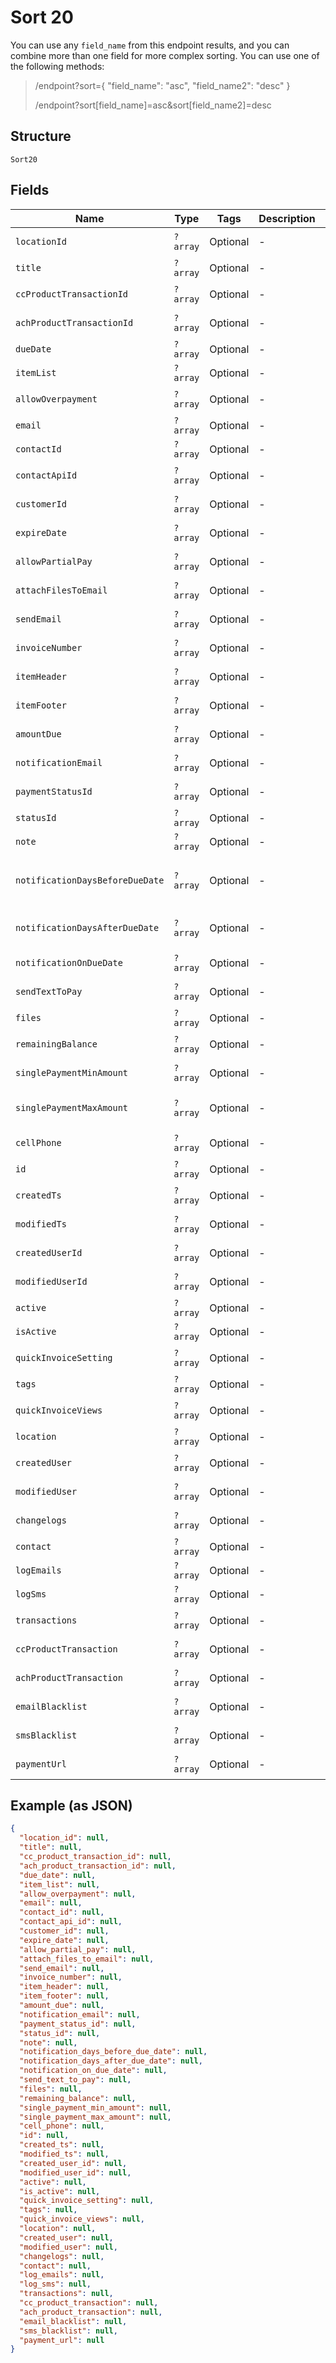 
# Sort 20

You can use any `field_name` from this endpoint results, and you can combine more than one field for more complex sorting. You can use one of the following methods:

> /endpoint?sort={ "field_name": "asc", "field_name2": "desc" }
> 
> /endpoint?sort[field_name]=asc&sort[field_name2]=desc

## Structure

`Sort20`

## Fields

| Name | Type | Tags | Description | Getter | Setter |
|  --- | --- | --- | --- | --- | --- |
| `locationId` | `?array` | Optional | - | getLocationId(): ?array | setLocationId(?array locationId): void |
| `title` | `?array` | Optional | - | getTitle(): ?array | setTitle(?array title): void |
| `ccProductTransactionId` | `?array` | Optional | - | getCcProductTransactionId(): ?array | setCcProductTransactionId(?array ccProductTransactionId): void |
| `achProductTransactionId` | `?array` | Optional | - | getAchProductTransactionId(): ?array | setAchProductTransactionId(?array achProductTransactionId): void |
| `dueDate` | `?array` | Optional | - | getDueDate(): ?array | setDueDate(?array dueDate): void |
| `itemList` | `?array` | Optional | - | getItemList(): ?array | setItemList(?array itemList): void |
| `allowOverpayment` | `?array` | Optional | - | getAllowOverpayment(): ?array | setAllowOverpayment(?array allowOverpayment): void |
| `email` | `?array` | Optional | - | getEmail(): ?array | setEmail(?array email): void |
| `contactId` | `?array` | Optional | - | getContactId(): ?array | setContactId(?array contactId): void |
| `contactApiId` | `?array` | Optional | - | getContactApiId(): ?array | setContactApiId(?array contactApiId): void |
| `customerId` | `?array` | Optional | - | getCustomerId(): ?array | setCustomerId(?array customerId): void |
| `expireDate` | `?array` | Optional | - | getExpireDate(): ?array | setExpireDate(?array expireDate): void |
| `allowPartialPay` | `?array` | Optional | - | getAllowPartialPay(): ?array | setAllowPartialPay(?array allowPartialPay): void |
| `attachFilesToEmail` | `?array` | Optional | - | getAttachFilesToEmail(): ?array | setAttachFilesToEmail(?array attachFilesToEmail): void |
| `sendEmail` | `?array` | Optional | - | getSendEmail(): ?array | setSendEmail(?array sendEmail): void |
| `invoiceNumber` | `?array` | Optional | - | getInvoiceNumber(): ?array | setInvoiceNumber(?array invoiceNumber): void |
| `itemHeader` | `?array` | Optional | - | getItemHeader(): ?array | setItemHeader(?array itemHeader): void |
| `itemFooter` | `?array` | Optional | - | getItemFooter(): ?array | setItemFooter(?array itemFooter): void |
| `amountDue` | `?array` | Optional | - | getAmountDue(): ?array | setAmountDue(?array amountDue): void |
| `notificationEmail` | `?array` | Optional | - | getNotificationEmail(): ?array | setNotificationEmail(?array notificationEmail): void |
| `paymentStatusId` | `?array` | Optional | - | getPaymentStatusId(): ?array | setPaymentStatusId(?array paymentStatusId): void |
| `statusId` | `?array` | Optional | - | getStatusId(): ?array | setStatusId(?array statusId): void |
| `note` | `?array` | Optional | - | getNote(): ?array | setNote(?array note): void |
| `notificationDaysBeforeDueDate` | `?array` | Optional | - | getNotificationDaysBeforeDueDate(): ?array | setNotificationDaysBeforeDueDate(?array notificationDaysBeforeDueDate): void |
| `notificationDaysAfterDueDate` | `?array` | Optional | - | getNotificationDaysAfterDueDate(): ?array | setNotificationDaysAfterDueDate(?array notificationDaysAfterDueDate): void |
| `notificationOnDueDate` | `?array` | Optional | - | getNotificationOnDueDate(): ?array | setNotificationOnDueDate(?array notificationOnDueDate): void |
| `sendTextToPay` | `?array` | Optional | - | getSendTextToPay(): ?array | setSendTextToPay(?array sendTextToPay): void |
| `files` | `?array` | Optional | - | getFiles(): ?array | setFiles(?array files): void |
| `remainingBalance` | `?array` | Optional | - | getRemainingBalance(): ?array | setRemainingBalance(?array remainingBalance): void |
| `singlePaymentMinAmount` | `?array` | Optional | - | getSinglePaymentMinAmount(): ?array | setSinglePaymentMinAmount(?array singlePaymentMinAmount): void |
| `singlePaymentMaxAmount` | `?array` | Optional | - | getSinglePaymentMaxAmount(): ?array | setSinglePaymentMaxAmount(?array singlePaymentMaxAmount): void |
| `cellPhone` | `?array` | Optional | - | getCellPhone(): ?array | setCellPhone(?array cellPhone): void |
| `id` | `?array` | Optional | - | getId(): ?array | setId(?array id): void |
| `createdTs` | `?array` | Optional | - | getCreatedTs(): ?array | setCreatedTs(?array createdTs): void |
| `modifiedTs` | `?array` | Optional | - | getModifiedTs(): ?array | setModifiedTs(?array modifiedTs): void |
| `createdUserId` | `?array` | Optional | - | getCreatedUserId(): ?array | setCreatedUserId(?array createdUserId): void |
| `modifiedUserId` | `?array` | Optional | - | getModifiedUserId(): ?array | setModifiedUserId(?array modifiedUserId): void |
| `active` | `?array` | Optional | - | getActive(): ?array | setActive(?array active): void |
| `isActive` | `?array` | Optional | - | getIsActive(): ?array | setIsActive(?array isActive): void |
| `quickInvoiceSetting` | `?array` | Optional | - | getQuickInvoiceSetting(): ?array | setQuickInvoiceSetting(?array quickInvoiceSetting): void |
| `tags` | `?array` | Optional | - | getTags(): ?array | setTags(?array tags): void |
| `quickInvoiceViews` | `?array` | Optional | - | getQuickInvoiceViews(): ?array | setQuickInvoiceViews(?array quickInvoiceViews): void |
| `location` | `?array` | Optional | - | getLocation(): ?array | setLocation(?array location): void |
| `createdUser` | `?array` | Optional | - | getCreatedUser(): ?array | setCreatedUser(?array createdUser): void |
| `modifiedUser` | `?array` | Optional | - | getModifiedUser(): ?array | setModifiedUser(?array modifiedUser): void |
| `changelogs` | `?array` | Optional | - | getChangelogs(): ?array | setChangelogs(?array changelogs): void |
| `contact` | `?array` | Optional | - | getContact(): ?array | setContact(?array contact): void |
| `logEmails` | `?array` | Optional | - | getLogEmails(): ?array | setLogEmails(?array logEmails): void |
| `logSms` | `?array` | Optional | - | getLogSms(): ?array | setLogSms(?array logSms): void |
| `transactions` | `?array` | Optional | - | getTransactions(): ?array | setTransactions(?array transactions): void |
| `ccProductTransaction` | `?array` | Optional | - | getCcProductTransaction(): ?array | setCcProductTransaction(?array ccProductTransaction): void |
| `achProductTransaction` | `?array` | Optional | - | getAchProductTransaction(): ?array | setAchProductTransaction(?array achProductTransaction): void |
| `emailBlacklist` | `?array` | Optional | - | getEmailBlacklist(): ?array | setEmailBlacklist(?array emailBlacklist): void |
| `smsBlacklist` | `?array` | Optional | - | getSmsBlacklist(): ?array | setSmsBlacklist(?array smsBlacklist): void |
| `paymentUrl` | `?array` | Optional | - | getPaymentUrl(): ?array | setPaymentUrl(?array paymentUrl): void |

## Example (as JSON)

```json
{
  "location_id": null,
  "title": null,
  "cc_product_transaction_id": null,
  "ach_product_transaction_id": null,
  "due_date": null,
  "item_list": null,
  "allow_overpayment": null,
  "email": null,
  "contact_id": null,
  "contact_api_id": null,
  "customer_id": null,
  "expire_date": null,
  "allow_partial_pay": null,
  "attach_files_to_email": null,
  "send_email": null,
  "invoice_number": null,
  "item_header": null,
  "item_footer": null,
  "amount_due": null,
  "notification_email": null,
  "payment_status_id": null,
  "status_id": null,
  "note": null,
  "notification_days_before_due_date": null,
  "notification_days_after_due_date": null,
  "notification_on_due_date": null,
  "send_text_to_pay": null,
  "files": null,
  "remaining_balance": null,
  "single_payment_min_amount": null,
  "single_payment_max_amount": null,
  "cell_phone": null,
  "id": null,
  "created_ts": null,
  "modified_ts": null,
  "created_user_id": null,
  "modified_user_id": null,
  "active": null,
  "is_active": null,
  "quick_invoice_setting": null,
  "tags": null,
  "quick_invoice_views": null,
  "location": null,
  "created_user": null,
  "modified_user": null,
  "changelogs": null,
  "contact": null,
  "log_emails": null,
  "log_sms": null,
  "transactions": null,
  "cc_product_transaction": null,
  "ach_product_transaction": null,
  "email_blacklist": null,
  "sms_blacklist": null,
  "payment_url": null
}
```

